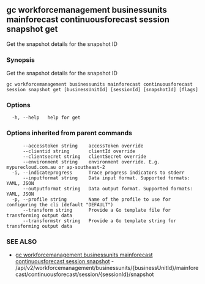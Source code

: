 ## gc workforcemanagement businessunits mainforecast continuousforecast session snapshot get

Get the snapshot details for the snapshot ID

### Synopsis

Get the snapshot details for the snapshot ID

```
gc workforcemanagement businessunits mainforecast continuousforecast session snapshot get [businessUnitId] [sessionId] [snapshotId] [flags]
```

### Options

```
  -h, --help   help for get
```

### Options inherited from parent commands

```
      --accesstoken string    accessToken override
      --clientid string       clientId override
      --clientsecret string   clientSecret override
      --environment string    environment override. E.g. mypurecloud.com.au or ap-southeast-2
  -i, --indicateprogress      Trace progress indicators to stderr
      --inputformat string    Data input format. Supported formats: YAML, JSON
      --outputformat string   Data output format. Supported formats: YAML, JSON
  -p, --profile string        Name of the profile to use for configuring the cli (default "DEFAULT")
      --transform string      Provide a Go template file for transforming output data
      --transformstr string   Provide a Go template string for transforming output data
```

### SEE ALSO

* [gc workforcemanagement businessunits mainforecast continuousforecast session snapshot](gc_workforcemanagement_businessunits_mainforecast_continuousforecast_session_snapshot.html)	 - /api/v2/workforcemanagement/businessunits/{businessUnitId}/mainforecast/continuousforecast/session/{sessionId}/snapshot


